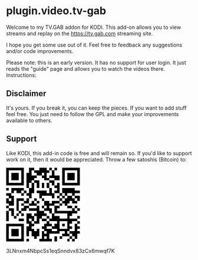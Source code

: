 # plugin.video.tv-gab

Welcome to my TV.GAB addon for KODI. This add-on allows you to view streams and replay on the https://tv.gab.com streaming site.

I hope you get some use out of it. Feel free to feedback any suggestions and/or code improvements.

Please note: this is an early version. It has no support for user login. It just reads the "guide" page and allows you to watch the videos there.
Instructions:

## Disclaimer

It's yours. If you break it, you can keep the pieces. If you want to add stuff feel free. You just need to follow the GPL and make your improvements available to others.

## Support
Like KODI, this add-in code is free and will remain so. If you'd like to support work on it, then it would be appreciated. Throw a few satoshis (Bitcoin) to:

![BC](assets/bcaddress.png)

3LNnxm4NbpcSs1eqSnndvx83zCx6mwqf7K
